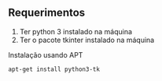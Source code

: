 ## Requerimentos
1. Ter python 3 instalado na máquina
2. Ter o pacote tkinter instalado na máquina

Instalação usando APT
```
apt-get install python3-tk
```
